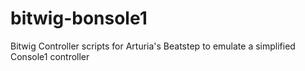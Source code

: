 # bitwig-bonsole1
Bitwig Controller scripts for Arturia's Beatstep to emulate a simplified Console1 controller
